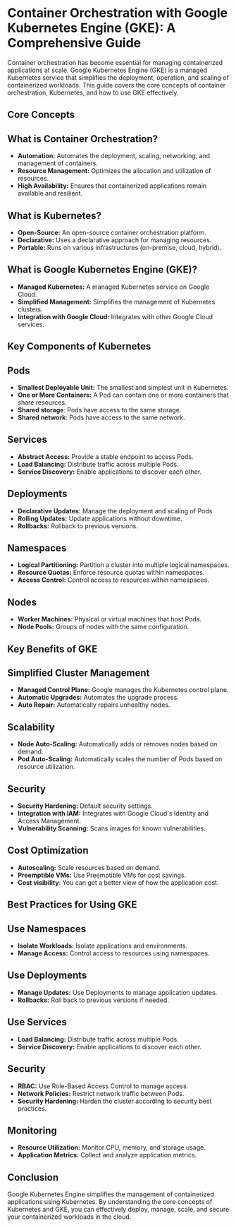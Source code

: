 # Container Orchestration with Google Kubernetes Engine (GKE): A Comprehensive Guide

Container orchestration has become essential for managing containerized applications at scale. Google Kubernetes Engine (GKE) is a managed Kubernetes service that simplifies the deployment, operation, and scaling of containerized workloads. This guide covers the core concepts of container orchestration, Kubernetes, and how to use GKE effectively.

## **Core Concepts**

## **What is Container Orchestration?**

* **Automation:** Automates the deployment, scaling, networking, and management of containers.
* **Resource Management:** Optimizes the allocation and utilization of resources.
* **High Availability:** Ensures that containerized applications remain available and resilient.

## **What is Kubernetes?**

* **Open-Source:** An open-source container orchestration platform.
* **Declarative:** Uses a declarative approach for managing resources.
* **Portable:** Runs on various infrastructures (on-premise, cloud, hybrid).

## **What is Google Kubernetes Engine (GKE)?**

* **Managed Kubernetes:** A managed Kubernetes service on Google Cloud.
* **Simplified Management:** Simplifies the management of Kubernetes clusters.
* **Integration with Google Cloud:** Integrates with other Google Cloud services.

## **Key Components of Kubernetes**

## **Pods**

* **Smallest Deployable Unit:** The smallest and simplest unit in Kubernetes.
* **One or More Containers:** A Pod can contain one or more containers that share resources.
* **Shared storage**: Pods have access to the same storage.
* **Shared network**: Pods have access to the same network.

## **Services**

* **Abstract Access:** Provide a stable endpoint to access Pods.
* **Load Balancing:** Distribute traffic across multiple Pods.
* **Service Discovery:** Enable applications to discover each other.

## **Deployments**

* **Declarative Updates:** Manage the deployment and scaling of Pods.
* **Rolling Updates:** Update applications without downtime.
* **Rollbacks:** Rollback to previous versions.

## **Namespaces**

* **Logical Partitioning:** Partition a cluster into multiple logical namespaces.
* **Resource Quotas:** Enforce resource quotas within namespaces.
* **Access Control:** Control access to resources within namespaces.

## **Nodes**

* **Worker Machines:** Physical or virtual machines that host Pods.
* **Node Pools:** Groups of nodes with the same configuration.

## **Key Benefits of GKE**

## **Simplified Cluster Management**

* **Managed Control Plane:** Google manages the Kubernetes control plane.
* **Automatic Upgrades:** Automates the upgrade process.
* **Auto Repair:** Automatically repairs unhealthy nodes.

## **Scalability**

* **Node Auto-Scaling:** Automatically adds or removes nodes based on demand.
* **Pod Auto-Scaling:** Automatically scales the number of Pods based on resource utilization.

## **Security**

* **Security Hardening:** Default security settings.
* **Integration with IAM:** Integrates with Google Cloud's Identity and Access Management.
* **Vulnerability Scanning:** Scans images for known vulnerabilities.

## **Cost Optimization**

* **Autoscaling:** Scale resources based on demand.
* **Preemptible VMs:** Use Preemptible VMs for cost savings.
* **Cost visibility**: You can get a better view of how the application cost.

## **Best Practices for Using GKE**

## **Use Namespaces**

* **Isolate Workloads:** Isolate applications and environments.
* **Manage Access:** Control access to resources using namespaces.

## **Use Deployments**

* **Manage Updates:** Use Deployments to manage application updates.
* **Rollbacks:** Roll back to previous versions if needed.

## **Use Services**

* **Load Balancing:** Distribute traffic across multiple Pods.
* **Service Discovery:** Enable applications to discover each other.

## **Security**

* **RBAC:** Use Role-Based Access Control to manage access.
* **Network Policies:** Restrict network traffic between Pods.
* **Security Hardening:** Harden the cluster according to security best practices.

## **Monitoring**

* **Resource Utilization:** Monitor CPU, memory, and storage usage.
* **Application Metrics:** Collect and analyze application metrics.

## **Conclusion**

Google Kubernetes Engine simplifies the management of containerized applications using Kubernetes. By understanding the core concepts of Kubernetes and GKE, you can effectively deploy, manage, scale, and secure your containerized workloads in the cloud.
